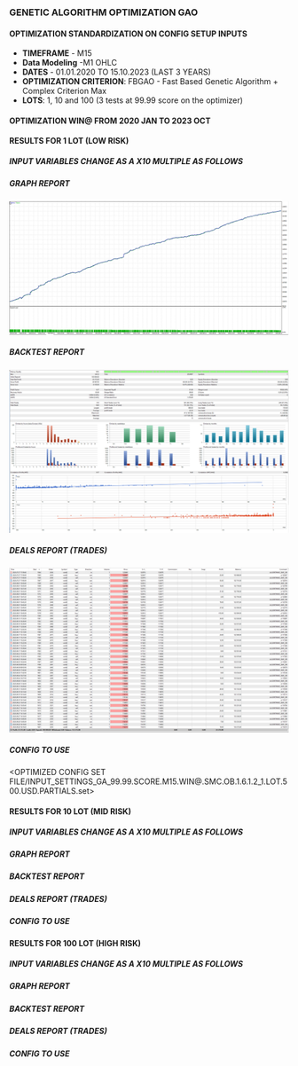 ### GENETIC ALGORITHM OPTIMIZATION GAO
#### OPTIMIZATION STANDARDIZATION ON CONFIG SETUP INPUTS
 - **TIMEFRAME** - M15
 - **Data Modeling** -M1 OHLC
 - **DATES** - 01.01.2020 TO 15.10.2023 (LAST 3 YEARS)
 - **OPTIMIZATION CRITERION**: FBGAO - Fast Based Genetic Algorithm + Complex Criterion Max
- **LOTS**: 1, 10 and 100 (3 tests at 99.99 score on the optimizer)

#### OPTIMIZATION WIN@ FROM 2020 JAN TO 2023 OCT

#### RESULTS FOR 1 LOT (LOW RISK)
##### INPUT VARIABLES CHANGE AS A X10 MULTIPLE AS FOLLOWS

##### GRAPH REPORT
![GRAPH 1 LOT REPORT -](REPORTS/GRAPH.GA_99.99.SCORE.M15.WIN@.SMC.OB.1.6.1.2_1.LOT.500.USD.PARTIALS.png)
##### BACKTEST REPORT
![BACKTEST 1 LOT REPORT -](REPORTS/BACKTEST.GA_99.99.SCORE.M15.WIN@.SMC.OB.1.6.1.2_1.LOT.500.USD.PARTIALS.png)
##### DEALS REPORT (TRADES)
![DEALS 1 LOT REPORT - ](REPORTS/DEALS.GA_99.99.SCORE.M15.WIN@.SMC.OB.1.6.1.2_1.LOT.500.USD.PARTIALS.png)
##### CONFIG TO USE
<OPTIMIZED CONFIG SET FILE/INPUT_SETTINGS_GA_99.99.SCORE.M15.WIN@.SMC.OB.1.6.1.2_1.LOT.500.USD.PARTIALS.set>

#### RESULTS FOR 10 LOT (MID RISK)
##### INPUT VARIABLES CHANGE AS A X10 MULTIPLE AS FOLLOWS

##### GRAPH REPORT

##### BACKTEST REPORT

##### DEALS REPORT (TRADES)

##### CONFIG TO USE

#### RESULTS FOR 100 LOT (HIGH RISK)
##### INPUT VARIABLES CHANGE AS A X10 MULTIPLE AS FOLLOWS

##### GRAPH REPORT

##### BACKTEST REPORT

##### DEALS REPORT (TRADES)

##### CONFIG TO USE